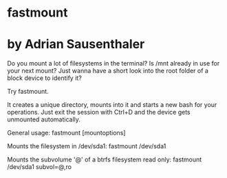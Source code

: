 # fastmount
# by Adrian Sausenthaler

Do you mount a lot of filesystems in the terminal?
Is /mnt already in use for your next mount?
Just wanna have a short look into the root folder of a block device to identify it?

Try fastmount.

It creates a unique directory, mounts into it and starts a new bash for your operations.
Just exit the session with Ctrl+D and the device gets unmounted automatically.


General usage:
	fastmount <block device> [mountoptions]

Mounts the filesystem in /dev/sda1:
	fastmount /dev/sda1

Mounts the subvolume '@' of a btrfs filesystem read only:
	fastmount /dev/sda1 subvol=@,ro
